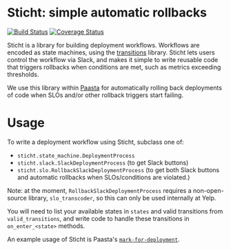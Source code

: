 # Sticht: simple automatic rollbacks

[![Build Status](https://travis-ci.org/Yelp/sticht.svg?branch=master)](https://travis-ci.org/Yelp/sticht)
[![Coverage Status](https://coveralls.io/repos/github/Yelp/sticht/badge.svg)](https://coveralls.io/github/Yelp/sticht)

Sticht is a library for building deployment workflows.
Workflows are encoded as state machines, using the [transitions](https://github.com/pytransitions/transitions) library.
Sticht lets users control the workflow via Slack, and makes it simple to write reusable code that triggers rollbacks when conditions are met, such as metrics exceeding thresholds.

We use this library within [Paasta](https://github.com/Yelp/paasta) for automatically rolling back deployments of code when SLOs and/or other rollback triggers start failing.

# Usage

To write a deployment workflow using Sticht, subclass one of:
- `sticht.state_machine.DeploymentProcess`
- `sticht.slack.SlackDeploymentProcess` (to get Slack buttons)
- `sticht.slo.RollbackSlackDeploymentProcess` (to get both Slack buttons and automatic rollbacks when SLOs/conditions are violated.)

Note: at the moment, `RollbackSlackDeploymentProcess` requires a non-open-source library, `slo_transcoder`, so this can only be used internally at Yelp.

You will need to list your available states in `states` and valid transitions from `valid_transitions`, and write code to handle these transitions in `on_enter_<state>` methods.

An example usage of Sticht is Paasta's [`mark-for-deployment`](https://github.com/Yelp/paasta/blob/master/paasta_tools/cli/cmds/mark_for_deployment.py).
